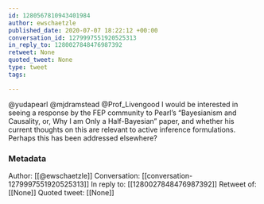 ```yaml
---
id: 1280567810943401984
author: ewschaetzle
published_date: 2020-07-07 18:22:12 +00:00
conversation_id: 1279997551920525313
in_reply_to: 1280027848476987392
retweet: None
quoted_tweet: None
type: tweet
tags:

---
```


@yudapearl @mjdramstead @Prof_Livengood I would be interested in seeing a response by the FEP community to Pearl’s “Bayesianism and Causality, or, Why I am Only a Half-Bayesian” paper, and whether his current thoughts on this are relevant to active inference formulations. Perhaps this has been addressed elsewhere?

### Metadata

Author: [[@ewschaetzle]]
Conversation: [[conversation-1279997551920525313]]
In reply to: [[1280027848476987392]]
Retweet of: [[None]]
Quoted tweet: [[None]]
